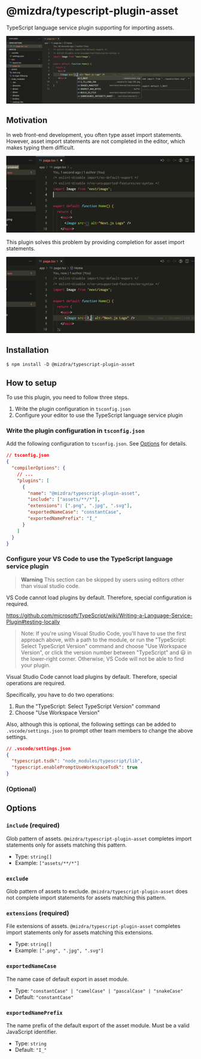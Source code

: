 # @mizdra/typescript-plugin-asset

TypeScript language service plugin supporting for importing assets.

![Screenshot](./docs/screenshot.png)

## Motivation

In web front-end development, you often type asset import statements. However, asset import statements are not completed in the editor, which makes typing them difficult.

![Video showing typing an import statement for an asset. You have to type everything yourself, from the name of the binding to the import specifier.](./docs/typing-asset-import-statement-is-difficult.gif)

This plugin solves this problem by providing completion for asset import statements.

![Video showing completing the import statement of asset.](./docs/complete-asset-import-statement.gif)

## Installation

```console
$ npm install -D @mizdra/typescript-plugin-asset
```

## How to setup

To use this plugin, you need to follow three steps.

1. Write the plugin configuration in `tsconfig.json`
2. Configure your editor to use the TypeScript language service plugin

### Write the plugin configuration in `tsconfig.json`

Add the following configuration to `tsconfig.json`. See [Options](#options) for details.

```json
// tsconfig.json
{
  "compilerOptions": {
    // ...
    "plugins": [
      {
        "name": "@mizdra/typescript-plugin-asset",
        "include": ["assets/**/*"],
        "extensions": [".png", ".jpg", ".svg"],
        "exportedNameCase": "constantCase",
        "exportedNamePrefix": "I_"
      }
    ]
  }
}
```

### Configure your VS Code to use the TypeScript language service plugin

> **Warning**
> This section can be skipped by users using editors other than visual studio code.

VS Code cannot load plugins by default. Therefore, special configuration is required.

https://github.com/microsoft/TypeScript/wiki/Writing-a-Language-Service-Plugin#testing-locally

> Note: If you're using Visual Studio Code, you'll have to use the first approach above, with a path to the module, or run the "TypeScript: Select TypeScript Version" command and choose "Use Workspace Version", or click the version number between "TypeScript" and 😃 in the lower-right corner. Otherwise, VS Code will not be able to find your plugin.

Visual Studio Code cannot load plugins by default. Therefore, special operations are required.

Specifically, you have to do two operations:

1. Run the "TypeScript: Select TypeScript Version" command
2. Choose "Use Workspace Version"

Also, although this is optional, the following settings can be added to `.vscode/settings.json` to prompt other team members to change the above settings.

```json
// .vscode/settings.json
{
  "typescript.tsdk": "node_modules/typescript/lib",
  "typescript.enablePromptUseWorkspaceTsdk": true
}
```

### (Optional)

## Options

### `include` (required)

Glob pattern of assets. `@mizdra/typescript-plugin-asset` completes import statements only for assets matching this pattern.

- Type: `string[]`
- Example: `["assets/**/*"]`

### `exclude`

Glob pattern of assets to exclude. `@mizdra/typescript-plugin-asset` does not complete import statements for assets matching this pattern.

### `extensions` (required)

File extensions of assets. `@mizdra/typescript-plugin-asset` completes import statements only for assets matching this extensions.

- Type: `string[]`
- Example: `[".png", ".jpg", ".svg"]`

### `exportedNameCase`

The name case of default export in asset module.

- Type: `"constantCase" | "camelCase" | "pascalCase" | "snakeCase"`
- Default: `"constantCase"`

### `exportedNamePrefix`

The name prefix of the default export of the asset module. Must be a valid JavaScript identifier.

- Type: `string`
- Default: `"I_"`
